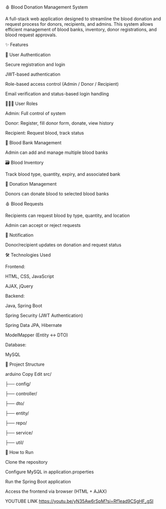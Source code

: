 🩸 Blood Donation Management System

  A full-stack web application designed to streamline the blood donation and request process for donors, recipients, and
  admins. This system allows efficient management of blood banks, inventory, donor registrations, and blood request approvals.
  

✨ Features


🔐 User Authentication

Secure registration and login

JWT-based authentication

Role-based access control (Admin / Donor / Recipient)

Email verification and status-based login handling



🧑‍🤝‍🧑 User Roles

Admin: Full control of system

Donor: Register, fill donor form, donate, view history

Recipient: Request blood, track status



🏥 Blood Bank Management

Admin can add and manage multiple blood banks



🗃️ Blood Inventory

Track blood type, quantity, expiry, and associated bank



💉 Donation Management

Donors can donate blood to selected blood banks



🩸 Blood Requests

Recipients can request blood by type, quantity, and location

Admin can accept or reject requests



🔔 Notification

Donor/recipient updates on donation and request status




🛠️ Technologies Used


Frontend:

HTML, CSS, JavaScript

AJAX, jQuery



Backend:

Java, Spring Boot

Spring Security (JWT Authentication)

Spring Data JPA, Hibernate

ModelMapper (Entity ↔ DTO)



Database:

MySQL




📂 Project Structure


arduino
Copy
Edit
src/


├── config/

├── controller/

├── dto/

├── entity/

├── repo/

├── service/

├── util/



🚀 How to Run

Clone the repository

Configure MySQL in application.properties

Run the Spring Boot application

Access the frontend via browser (HTML + AJAX)


YOUTUBE LINK
https://youtu.be/yN35Aw6rSpM?si=Rf1ead9CSgHF_gSI